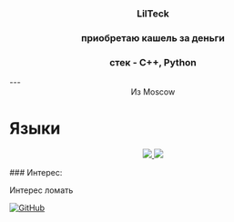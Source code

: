 
<h3 align="center"> LilTeck </h3>
<h3 align="center">приобретаю кашель за деньги</h3>
<h3 align="center">стек - C++, Python</h3>
<div align="center"></div>
---
<div align="center">
  Из Moscow
</div>

<h1>Языки</h1>

<p align="center">
  <a href="https://skillicons.dev">
    <img src="https://skillicons.dev/icons?i=cpp,py,js,nodejs,fastapi,django" />
  </a>
  <a href="https://skillicons.dev">
    <img src="https://skillicons.dev/icons?i=powershell,py,visualstudio,vscode" />
  </a>
</p>
### Интерес:

Интерес ломать

[![GitHub](https://img.shields.io/badge/GitHub-black?style=flat-square&logo=github)](https://github.com/konostrail)
